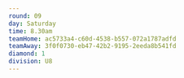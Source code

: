 ```yaml
---
round: 09
day: Saturday
time: 8.30am
teamHome: ac5733a4-c60d-4538-b557-072a1787adfd
teamAway: 3f0f0730-eb47-42b2-9195-2eeda8b541fd
diamond: 1
division: U8
---
```

